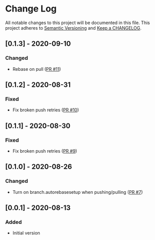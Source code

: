 # Change Log

All notable changes to this project will be documented in this file. This project adheres to [Semantic Versioning](http://semver.org/) and [Keep a CHANGELOG](http://keepachangelog.com/).

## [0.1.3] - 2020-09-10

### Changed

- Rebase on pull ([PR #11](https://github.com/ponylang/action-readme-version-updater/pull/11))

## [0.1.2] - 2020-08-31

### Fixed

- Fix broken push retries ([PR #10](https://github.com/ponylang/action-readme-version-updater/pull/10))

## [0.1.1] - 2020-08-30

### Fixed

- Fix broken push retries ([PR #9](https://github.com/ponylang/action-readme-version-updater/pull/9))

## [0.1.0] - 2020-08-26

### Changed

- Turn on branch.autorebasesetup when pushing/pulling ([PR #7](https://github.com/ponylang/action-readme-version-updater/pull/7))

## [0.0.1] - 2020-08-13

### Added

- Initial version

